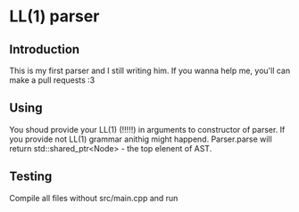 # LL(1) parser

## Introduction

This is my first parser and I still writing him.
If you wanna help me, you'll can make a pull requests :3

## Using

You shoud provide your LL(1) (!!!!!) in arguments to constructor of parser.
If you provide not LL(1) grammar anithig might happend.
Parser.parse will return std::shared_ptr\<Node> - the top elenent of AST.

## Testing

Compile all files without src/main.cpp and run
